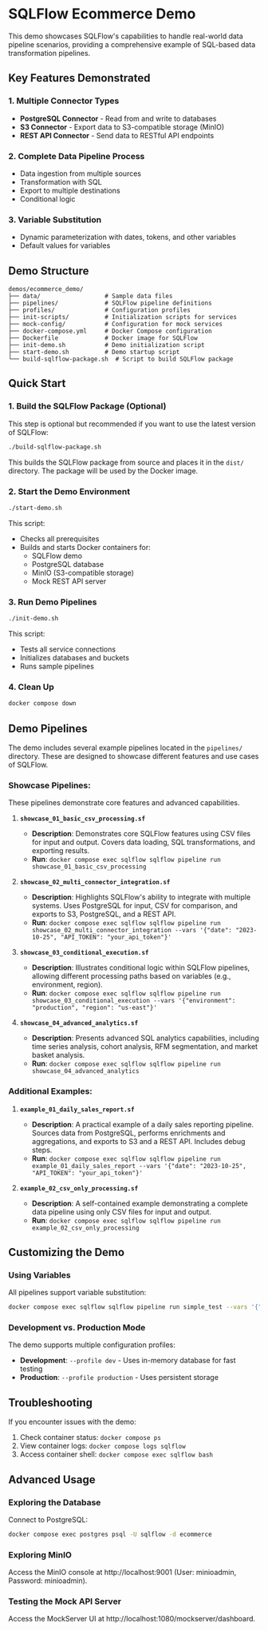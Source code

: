 # SQLFlow Ecommerce Demo

This demo showcases SQLFlow's capabilities to handle real-world data pipeline scenarios, providing a comprehensive example of SQL-based data transformation pipelines.

## Key Features Demonstrated

### 1. Multiple Connector Types
- **PostgreSQL Connector** - Read from and write to databases
- **S3 Connector** - Export data to S3-compatible storage (MinIO)
- **REST API Connector** - Send data to RESTful API endpoints

### 2. Complete Data Pipeline Process
- Data ingestion from multiple sources
- Transformation with SQL
- Export to multiple destinations
- Conditional logic

### 3. Variable Substitution
- Dynamic parameterization with dates, tokens, and other variables
- Default values for variables

## Demo Structure

```
demos/ecommerce_demo/
├── data/                  # Sample data files
├── pipelines/             # SQLFlow pipeline definitions
├── profiles/              # Configuration profiles
├── init-scripts/          # Initialization scripts for services
├── mock-config/           # Configuration for mock services
├── docker-compose.yml     # Docker Compose configuration
├── Dockerfile             # Docker image for SQLFlow
├── init-demo.sh           # Demo initialization script
├── start-demo.sh          # Demo startup script
└── build-sqlflow-package.sh  # Script to build SQLFlow package
```

## Quick Start

### 1. Build the SQLFlow Package (Optional)

This step is optional but recommended if you want to use the latest version of SQLFlow:

```bash
./build-sqlflow-package.sh
```

This builds the SQLFlow package from source and places it in the `dist/` directory. The package will be used by the Docker image.

### 2. Start the Demo Environment

```bash
./start-demo.sh
```

This script:
- Checks all prerequisites
- Builds and starts Docker containers for:
  - SQLFlow demo
  - PostgreSQL database
  - MinIO (S3-compatible storage)
  - Mock REST API server

### 3. Run Demo Pipelines

```bash
./init-demo.sh
```

This script:
- Tests all service connections
- Initializes databases and buckets
- Runs sample pipelines

### 4. Clean Up

```bash
docker compose down
```

## Demo Pipelines

The demo includes several example pipelines located in the `pipelines/` directory. These are designed to showcase different features and use cases of SQLFlow.

### Showcase Pipelines:

These pipelines demonstrate core features and advanced capabilities.

1.  **`showcase_01_basic_csv_processing.sf`**
    *   **Description**: Demonstrates core SQLFlow features using CSV files for input and output. Covers data loading, SQL transformations, and exporting results.
    *   **Run**: `docker compose exec sqlflow sqlflow pipeline run showcase_01_basic_csv_processing`

2.  **`showcase_02_multi_connector_integration.sf`**
    *   **Description**: Highlights SQLFlow's ability to integrate with multiple systems. Uses PostgreSQL for input, CSV for comparison, and exports to S3, PostgreSQL, and a REST API.
    *   **Run**: `docker compose exec sqlflow sqlflow pipeline run showcase_02_multi_connector_integration --vars '{"date": "2023-10-25", "API_TOKEN": "your_api_token"}'`

3.  **`showcase_03_conditional_execution.sf`**
    *   **Description**: Illustrates conditional logic within SQLFlow pipelines, allowing different processing paths based on variables (e.g., environment, region).
    *   **Run**: `docker compose exec sqlflow sqlflow pipeline run showcase_03_conditional_execution --vars '{"environment": "production", "region": "us-east"}'`

4.  **`showcase_04_advanced_analytics.sf`**
    *   **Description**: Presents advanced SQL analytics capabilities, including time series analysis, cohort analysis, RFM segmentation, and market basket analysis.
    *   **Run**: `docker compose exec sqlflow sqlflow pipeline run showcase_04_advanced_analytics`

### Additional Examples:

1.  **`example_01_daily_sales_report.sf`**
    *   **Description**: A practical example of a daily sales reporting pipeline. Sources data from PostgreSQL, performs enrichments and aggregations, and exports to S3 and a REST API. Includes debug steps.
    *   **Run**: `docker compose exec sqlflow sqlflow pipeline run example_01_daily_sales_report --vars '{"date": "2023-10-25", "API_TOKEN": "your_api_token"}'`

2.  **`example_02_csv_only_processing.sf`**
    *   **Description**: A self-contained example demonstrating a complete data pipeline using only CSV files for input and output.
    *   **Run**: `docker compose exec sqlflow sqlflow pipeline run example_02_csv_only_processing`

## Customizing the Demo

### Using Variables

All pipelines support variable substitution:

```bash
docker compose exec sqlflow sqlflow pipeline run simple_test --vars '{"date": "2023-11-01"}' --profile production
```

### Development vs. Production Mode

The demo supports multiple configuration profiles:

- **Development**: `--profile dev` - Uses in-memory database for fast testing
- **Production**: `--profile production` - Uses persistent storage

## Troubleshooting

If you encounter issues with the demo:

1. Check container status: `docker compose ps`
2. View container logs: `docker compose logs sqlflow`
3. Access container shell: `docker compose exec sqlflow bash`

## Advanced Usage

### Exploring the Database

Connect to PostgreSQL:

```bash
docker compose exec postgres psql -U sqlflow -d ecommerce
```

### Exploring MinIO

Access the MinIO console at http://localhost:9001 (User: minioadmin, Password: minioadmin).

### Testing the Mock API Server

Access the MockServer UI at http://localhost:1080/mockserver/dashboard.
